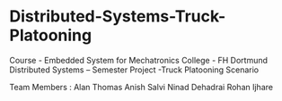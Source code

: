 # Distributed-Systems-Truck-Platooning
Course              - Embedded System for Mechatronics
College             - FH Dortmund
Distributed Systems – Semester Project -Truck Platooning Scenario

Team Members : 
Alan Thomas 
Anish Salvi
Ninad Dehadrai
Rohan Ijhare
